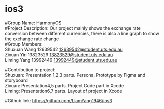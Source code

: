 # ios3
#Group Name: HarmonyOS<br>
#Project Description: Our project mainly shows the exchange rate conversion between different currencies, there is also a line graph to show the exchange rate change<br>
#Group Members:<br>
Shuxuan Wang 12639542 12639542@student.uts.edu.au<br>
Zixuan Yin   13823529 13823529@student.uts.edu.au<br>
Liming Yang  13992449 13992449@student.uts.edu.au<br>

#Contribution to project:<br>
Shuxuan: Presentation 1,2,3 parts. Persona, Prototype by Figma and storyboard<br>
Zixuan:  Presentation4,5 parts. Project Code part in Xcode<br>
Liming:  Presentation6,7 parts. Layout of project in Xcode<br>

#Github link: https://github.com/LiamYang1946/ios3<br>
